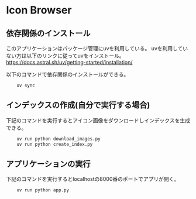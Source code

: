 # Icon Browser

## 依存関係のインストール

このアプリケーションはパッケージ管理にuvを利用している。
uvを利用していない方は以下のリンクに従ってuvをインストール。
<https://docs.astral.sh/uv/getting-started/installation/>

以下のコマンドで依存関係のインストールができる。

```bash
    uv sync
```

## インデックスの作成(自分で実行する場合)

下記のコマンドを実行するとアイコン画像をダウンロードしインデックスを生成できる。

```bash
    uv run python download_images.py
    uv run python create_index.py
```

## アプリケーションの実行

下記のコマンドを実行するとlocalhostの8000番のポートでアプリが開く。

```bash
    uv run python app.py
```
